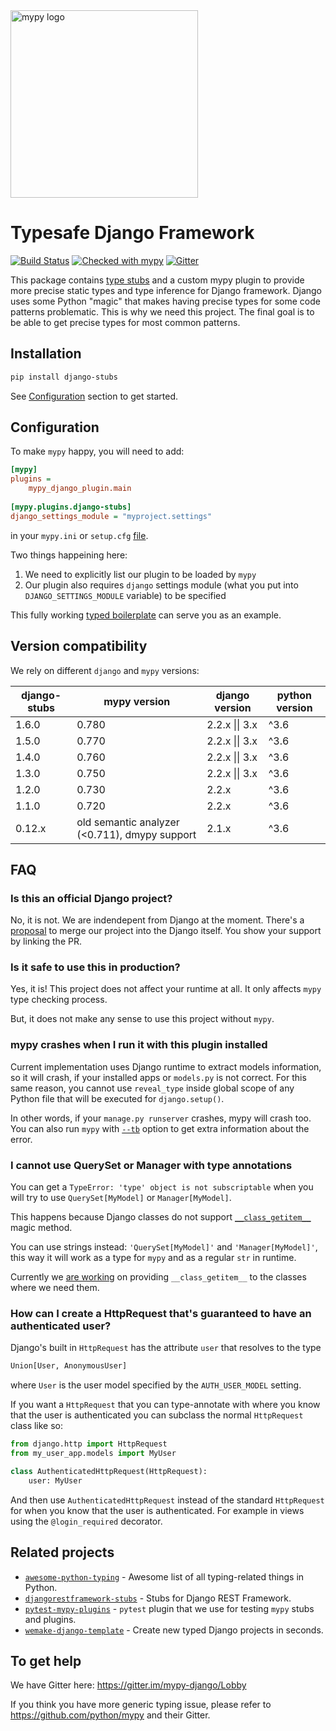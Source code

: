 <img src="http://mypy-lang.org/static/mypy_light.svg" alt="mypy logo" width="300px"/>

# Typesafe Django Framework

[![Build Status](https://travis-ci.com/typeddjango/django-stubs.svg?branch=master)](https://travis-ci.com/typeddjango/django-stubs)
[![Checked with mypy](http://www.mypy-lang.org/static/mypy_badge.svg)](http://mypy-lang.org/)
[![Gitter](https://badges.gitter.im/mypy-django/Lobby.svg)](https://gitter.im/mypy-django/Lobby)

This package contains [type stubs](https://www.python.org/dev/peps/pep-0561/) and a custom mypy plugin to provide more precise static types and type inference for Django framework. Django uses some Python "magic" that makes having precise types for some code patterns problematic. This is why we need this project. The final goal is to be able to get precise types for most common patterns.


## Installation

```bash
pip install django-stubs
```

See [Configuration](#configuration) section to get started.


## Configuration

To make `mypy` happy, you will need to add:

```ini
[mypy]
plugins =
    mypy_django_plugin.main
    
[mypy.plugins.django-stubs]
django_settings_module = "myproject.settings"
```

in your `mypy.ini` or `setup.cfg` [file](https://mypy.readthedocs.io/en/latest/config_file.html).

Two things happeining here:

1. We need to explicitly list our plugin to be loaded by `mypy`
2. Our plugin also requires `django` settings module (what you put into `DJANGO_SETTINGS_MODULE` variable) to be specified

This fully working [typed boilerplate](https://github.com/wemake-services/wemake-django-template) can serve you as an example.


## Version compatibility

We rely on different `django` and `mypy` versions:

| django-stubs | mypy version | django version | python version
| ------------ | ---- | ---- | ---- |
| 1.6.0 | 0.780 | 2.2.x \|\| 3.x | ^3.6
| 1.5.0 | 0.770 | 2.2.x \|\| 3.x | ^3.6
| 1.4.0 | 0.760 | 2.2.x \|\| 3.x | ^3.6
| 1.3.0 | 0.750 | 2.2.x \|\| 3.x | ^3.6
| 1.2.0 | 0.730 | 2.2.x | ^3.6
| 1.1.0 | 0.720 | 2.2.x | ^3.6
| 0.12.x | old semantic analyzer (<0.711), dmypy support | 2.1.x | ^3.6


## FAQ

### Is this an official Django project?

No, it is not. We are indendepent from Django at the moment.
There's a [proposal](https://github.com/django/deps/pull/65) to merge our project into the Django itself.
You show your support by linking the PR.

### Is it safe to use this in production?

Yes, it is! This project does not affect your runtime at all.
It only affects `mypy` type checking process.

But, it does not make any sense to use this project without `mypy`.

### mypy crashes when I run it with this plugin installed

Current implementation uses Django runtime to extract models information, so it will crash, if your installed apps or `models.py` is not correct. For this same reason, you cannot use `reveal_type` inside global scope of any Python file that will be executed for `django.setup()`. 

In other words, if your `manage.py runserver` crashes, mypy will crash too. 
You can also run `mypy` with [`--tb`](https://mypy.readthedocs.io/en/stable/command_line.html#cmdoption-mypy-show-traceback)
option to get extra information about the error.

### I cannot use QuerySet or Manager with type annotations

You can get a `TypeError: 'type' object is not subscriptable` 
when you will try to use `QuerySet[MyModel]` or `Manager[MyModel]`.

This happens because Django classes do not support [`__class_getitem__`](https://www.python.org/dev/peps/pep-0560/#class-getitem) magic method.

You can use strings instead: `'QuerySet[MyModel]'` and `'Manager[MyModel]'`, this way it will work as a type for `mypy` and as a regular `str` in runtime.

Currently we [are working](https://github.com/django/django/pull/12405) on providing `__class_getitem__` to the classes where we need them.

### How can I create a HttpRequest that's guaranteed to have an authenticated user?

Django's built in `HttpRequest` has the attribute `user` that resolves to the type
```python
Union[User, AnonymousUser]
```
where `User` is the user model specified by the `AUTH_USER_MODEL` setting.

If you want a `HttpRequest` that you can type-annotate with where you know that the user is authenticated you can subclass the normal `HttpRequest` class like so:
```python
from django.http import HttpRequest
from my_user_app.models import MyUser

class AuthenticatedHttpRequest(HttpRequest):
    user: MyUser
```

And then use `AuthenticatedHttpRequest` instead of the standard `HttpRequest` for when you know that the user is authenticated. For example in views using the `@login_required` decorator.


## Related projects

- [`awesome-python-typing`](https://github.com/typeddjango/awesome-python-typing) - Awesome list of all typing-related things in Python.
- [`djangorestframework-stubs`](https://github.com/typeddjango/djangorestframework-stubs) - Stubs for Django REST Framework.
- [`pytest-mypy-plugins`](https://github.com/typeddjango/pytest-mypy-plugins) - `pytest` plugin that we use for testing `mypy` stubs and plugins.
- [`wemake-django-template`](https://github.com/wemake-services/wemake-django-template) - Create new typed Django projects in seconds.



## To get help

We have Gitter here: <https://gitter.im/mypy-django/Lobby>

If you think you have more generic typing issue, please refer to <https://github.com/python/mypy> and their Gitter.
